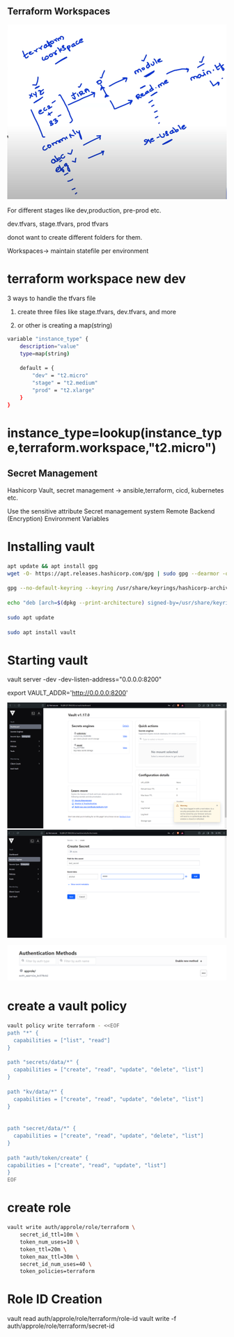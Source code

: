 ## Terraform Workspaces
![alt text](image.png)

For different stages like dev,production, pre-prod etc.

dev.tfvars, stage.tfvars, prod tfvars

donot want to create different folders for them.

Workspaces-> maintain statefile per environment


# terraform workspace new dev

3 ways to handle the tfvars file
1. create three files like stage.tfvars, dev.tfvars, and more


2. or other is creating a map(string)

```bash 
variable "instance_type" {
    description="value"
    type=map(string)

    default = {
        "dev" = "t2.micro"
        "stage" = "t2.medium"
        "prod" = "t2.xlarge"
    }
}
```


# instance_type=lookup(instance_type,terraform.workspace,"t2.micro")



## Secret Management
Hashicorp Vault, secret management -> ansible,terraform, cicd, kubernetes etc.

Use the sensitive attribute
Secret management system
Remote Backend (Encryption)
Environment Variables

# Installing vault
```bash
apt update && apt install gpg
wget -O- https://apt.releases.hashicorp.com/gpg | sudo gpg --dearmor -o /usr/share/keyrings/hashicorp-archive-keyring.gpg

gpg --no-default-keyring --keyring /usr/share/keyrings/hashicorp-archive-keyring.gpg --fingerprint

echo "deb [arch=$(dpkg --print-architecture) signed-by=/usr/share/keyrings/hashicorp-archive-keyring.gpg] https://apt.releases.hashicorp.com $(lsb_release -cs) main" | sudo tee /etc/apt/sources.list.d/hashicorp.list

sudo apt update

sudo apt install vault
```
# Starting vault
vault server -dev -dev-listen-address="0.0.0.0:8200"

export VAULT_ADDR='http://0.0.0.0:8200'

![Vault Photo](image-1.png)
![creating secret in kv engine](image-2.png)

![creating app-role](image-3.png)

# create a vault policy
```bash
vault policy write terraform - <<EOF
path "*" {
  capabilities = ["list", "read"]
}

path "secrets/data/*" {
  capabilities = ["create", "read", "update", "delete", "list"]
}

path "kv/data/*" {
  capabilities = ["create", "read", "update", "delete", "list"]
}


path "secret/data/*" {
  capabilities = ["create", "read", "update", "delete", "list"]
}

path "auth/token/create" {
capabilities = ["create", "read", "update", "list"]
}
EOF
```

# create  role
```bash
vault write auth/approle/role/terraform \
    secret_id_ttl=10m \
    token_num_uses=10 \
    token_ttl=20m \
    token_max_ttl=30m \
    secret_id_num_uses=40 \
    token_policies=terraform
```
# Role ID Creation
vault read auth/approle/role/terraform/role-id
vault write -f auth/approle/role/terraform/secret-id